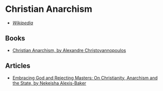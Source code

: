 # Christian Anarchism

- [*Wikipedia*](https://en.wikipedia.org/wiki/Christian_anarchism)

## Books

- [Christian Anarchism, by Alexandre Christoyannopoulos](https://archive.org/details/christian-anarchism-christoyannopoulos/page/n5/mode/2up)

## Articles

- [Embracing God and Rejecting Masters: On Christianity, Anarchism and the State, by Nekeisha Alexis-Baker](https://theanarchistlibrary.org/library/nekeisha-alexis-baker-embracing-god-and-rejecting-masters)